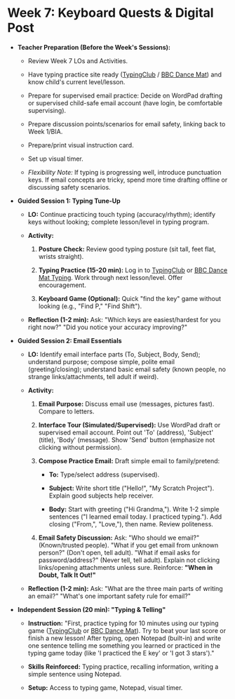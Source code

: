 ﻿# Week 7: Keyboard Quests & Digital Post

- **Teacher Preparation (Before the Week's Sessions):**

  - Review Week 7 LOs and Activities.

  - Have typing practice site ready ([<u>TypingClub</u>](https://www.typingclub.com/) / [<u>BBC Dance Mat</u>](https://www.bbc.co.uk/bitesize/topics/zf2f9j6/articles/z3c6tfr)) and know child's current level/lesson.

  - Prepare for supervised email practice: Decide on WordPad drafting or supervised child-safe email account (have login, be comfortable supervising).

  - Prepare discussion points/scenarios for email safety, linking back to Week 1/BIA.

  - Prepare/print visual instruction card.

  - Set up visual timer.

  - *Flexibility Note:* If typing is progressing well, introduce punctuation keys. If email concepts are tricky, spend more time drafting offline or discussing safety scenarios.

- **Guided Session 1: Typing Tune-Up**

  - **LO:** Continue practicing touch typing (accuracy/rhythm); identify keys without looking; complete lesson/level in typing program.

  - **Activity:**

    1.  **Posture Check:** Review good typing posture (sit tall, feet flat, wrists straight).

    2.  **Typing Practice (15-20 min):** Log in to [<u>TypingClub</u>](https://www.typingclub.com/) or [<u>BBC Dance Mat Typing</u>](https://www.bbc.co.uk/bitesize/topics/zf2f9j6/articles/z3c6tfr). Work through next lesson/level. Offer encouragement.

    3.  **Keyboard Game (Optional):** Quick "find the key" game without looking (e.g., "Find P," "Find Shift").

  - **Reflection (1-2 min):** Ask: "Which keys are easiest/hardest for you right now?" "Did you notice your accuracy improving?"

- **Guided Session 2: Email Essentials**

  - **LO:** Identify email interface parts (To, Subject, Body, Send); understand purpose; compose simple, polite email (greeting/closing); understand basic email safety (known people, no strange links/attachments, tell adult if weird).

  - **Activity:**

    1.  **Email Purpose:** Discuss email use (messages, pictures fast). Compare to letters.

    2.  **Interface Tour (Simulated/Supervised):** Use WordPad draft or supervised email account. Point out 'To' (address), 'Subject' (title), 'Body' (message). Show 'Send' button (emphasize not clicking without permission).

    3.  **Compose Practice Email:** Draft simple email to family/pretend:

        - **To:** Type/select address (supervised).

        - **Subject:** Write short title ("Hello!", "My Scratch Project"). Explain good subjects help receiver.

        - **Body:** Start with greeting ("Hi Grandma,"). Write 1-2 simple sentences ("I learned email today. I practiced typing."). Add closing ("From,", "Love,"), then name. Review politeness.

    4.  **Email Safety Discussion:** Ask: "Who should we email?" (Known/trusted people). "What if you get email from unknown person?" (Don't open, tell adult). "What if email asks for password/address?" (Never tell, tell adult). Explain not clicking links/opening attachments unless sure. Reinforce: **"When in Doubt, Talk It Out!"**

  - **Reflection (1-2 min):** Ask: "What are the three main parts of writing an email?" "What's one important safety rule for email?"

- **Independent Session (20 min): "Typing & Telling"**

  - **Instruction:** "First, practice typing for 10 minutes using our typing game ([<u>TypingClub</u>](https://www.typingclub.com/) or [<u>BBC Dance Mat</u>](https://www.bbc.co.uk/bitesize/topics/zf2f9j6/articles/z3c6tfr)). Try to beat your last score or finish a new lesson! After typing, open Notepad (built-in) and write one sentence telling me something you learned or practiced in the typing game today (like 'I practiced the E key' or 'I got 3 stars')."

  - **Skills Reinforced:** Typing practice, recalling information, writing a simple sentence using Notepad.

  - **Setup:** Access to typing game, Notepad, visual timer.

